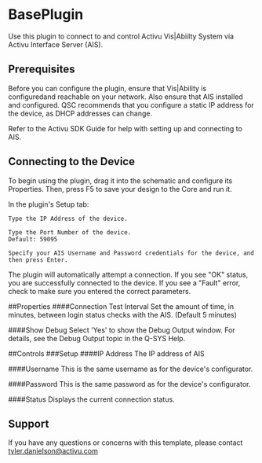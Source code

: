 # BasePlugin

Use this plugin to connect to and control Activu Vis|Abiilty System via Activu Interface Server (AIS).

## Prerequisites

Before you can configure the plugin, ensure that Vis|Ability is configuredand reachable on your network. Also ensure that AIS installed and configured. QSC recommends that you configure a static IP address for the device, as DHCP addresses can change.

Refer to the Activu SDK Guide for help with setting up and connecting to AIS.

## Connecting to the Device
To begin using the plugin, drag it into the schematic and configure its Properties. Then, press F5 to save your design to the Core and run it.

In the plugin's Setup tab:

	Type the IP Address of the device.

	Type the Port Number of the device.
	Default: 59095

	Specify your AIS Username and Password credentials for the device, and then press Enter.
  
The plugin will automatically attempt a connection. If you see "OK" status, you are successfully connected to the device. If you see a "Fault" error, check to make sure you entered the correct parameters.

##Properties
####Connection Test Interval
Set the amount of time, in minutes, between login status checks with the AIS. (Default 5 minutes)

####Show Debug
Select 'Yes' to show the Debug Output window. For details, see the Debug Output topic in the Q-SYS Help.

##Controls
###Setup
####IP Address
The IP address of AIS

####Username
This is the same username as for the device's configurator.

####Password
This is the same password as for the device's configurator.

####Status
Displays the current connection status.

## Support

If you have any questions or concerns with this template, please contact tyler.danielson@activu.com